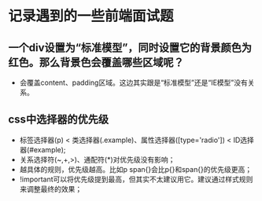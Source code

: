 # 记录遇到的一些前端面试题
## 一个div设置为“标准模型”，同时设置它的背景颜色为红色。那么背景色会覆盖哪些区域呢？
- 会覆盖content、padding区域。这边其实跟是“标准模型”还是“IE模型”没有关系。

## css中选择器的优先级
- 标签选择器(p) < 类选择器(.example)、属性选择器([type='radio']) < ID选择器(#example);
- 关系选择符(~,+,>)、通配符(*)对优先级没有影响；
- 越具体的规则，优先级越高。比如p span{}会比p{}和span{}的优先级更高；
- !important可以将优先级提到最高，但其实不太建议用它。建议通过样式规则来调整最终的效果；